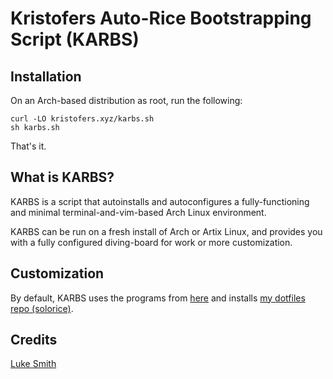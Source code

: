 # Kristofers Auto-Rice Bootstrapping Script (KARBS)

## Installation

On an Arch-based distribution as root, run the following:

```shell
curl -LO kristofers.xyz/karbs.sh
sh karbs.sh
```

That's it.

## What is KARBS?

KARBS is a script that autoinstalls and autoconfigures a fully-functioning
and minimal terminal-and-vim-based Arch Linux environment.

KARBS can be run on a fresh install of Arch or Artix Linux, and provides you
with a fully configured diving-board for work or more customization.

## Customization

By default, KARBS uses the programs from [here](pkg-files/X11-pkgs) and installs
[my dotfiles repo (solorice)](https://github.com/kristoferssolo/solorice).

## Credits
[Luke Smith](https://github.com/LukeSmithxyz)
